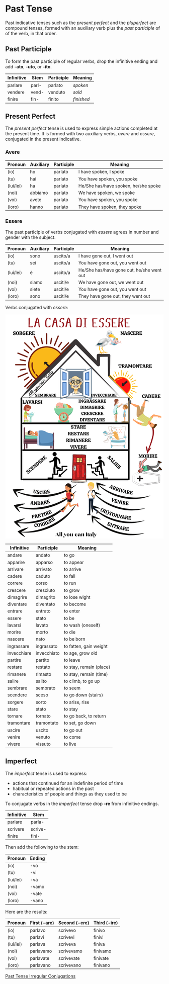 # Past Tense

Past indicative tenses such as the _present perfect_ and the _pluperfect_ are compound tenses, formed with an auxiliary verb plus the _past participle_ of of the verb, in that order.

## Past Participle

To form the past participle of regular verbs, drop the infinitive ending and add **-ato**, **-uto**, or **-ito**.

| Infinitive | Stem  | Participle | Meaning    |
|------------|-------|------------|------------|
| parlare    | parl- | parlato    | _spoken_   |
| vendere    | vend- | venduto    | _sold_     |
| finire     | fin-  | finito     | _finished_ |

## Present Perfect

The _present perfect_ tense is used to express simple actions completed at the present time.  It is formed with two auxiliary verbs, _avere_ and _essere_, conjugated in the present indicative.  

### Avere

| Pronoun   | Auxiliary | Participle | Meaning                              |
|-----------|-----------|------------|--------------------------------------|
| (io)      | ho        | parlato    | I have spoken, I spoke               |
| (tu)      | hai       | parlato    | You have spoken, you spoke           |
| (lui/lei) | ha        | parlato    | He/She has/have spoken, he/she spoke |
| (noi)     | abbiamo   | parlato    | We have spoken, we spoke             |
| (voi)     | avete     | parlato    | You have spoken, you spoke           |
| (loro)    | hanno     | parlato    | They have spoken, they spoke         |

### Essere

The past participle of verbs conjugated with _essere_ agrees in number and gender with the subject.

| Pronoun   | Auxiliary | Participle | Meaning                                   |
|-----------|-----------|------------|-------------------------------------------|
| (io)      | sono      | uscito/a   | I have gone out, I went out               |
| (tu)      | sei       | uscito/a   | You have gone out, you went out           |
| (lui/lei) | è         | uscito/a   | He/She has/have gone out, he/she went out |
| (noi)     | siamo     | usciti/e   | We have gone out, we went out             |
| (voi)     | siete     | usciti/e   | You have gone out, you went out           |
| (loro)    | sono      | usciti/e   | They have gone out, they went out         |

Verbs conjugated with _essere_:

![la casa di essere](images/la-casa-di-essere.png)

| Infinitive  | Participle  | Meaning                 |
|-------------|-------------|-------------------------|
| andare      | andato      | to go                   |
| apparire    | apparso     | to appear               |
| arrivare    | arrivato    | to arrive               |
| cadere      | caduto      | to fall                 |
| correre     | corso       | to run                  |
| crescere    | cresciuto   | to grow                 |
| dimagrire   | dimagrito   | to lose wight           |
| diventare   | diventato   | to become               |
| entrare     | entrato     | to enter                |
| essere      | stato       | to be                   |
| lavarsi     | lavato      | to wash (oneself)       |
| morire      | morto       | to die                  |
| nascere     | nato        | to be born              |
| ingrassare  | ingrassato  | to fatten, gain weight  |
| invecchiare | invecchiato | to age, grow old        |
| partire     | partito     | to leave                |
| restare     | restato     | to stay, remain (place) |
| rimanere    | rimasto     | to stay, remain (time)  |
| salire      | salito      | to climb, to go up      |
| sembrare    | sembrato    | to seem                 |
| scendere    | sceso       | to go down (stairs)     |
| sorgere     | sorto       | to arise, rise          |
| stare       | stato       | to stay                 |
| tornare     | tornato     | to go back, to return   |
| tramontare  | tramontato  | to set, go down         |
| uscire      | uscito      | to go out               |
| venire      | venuto      | to come                 |
| vivere      | vissuto     | to live                 |

## Imperfect

The _imperfect_ tense is used to express:

- actions that continued for an indefinite period of time
- habitual or repeated actions in the past
- characteristics of people and things as they used to be

To conjugate verbs in the _imperfect_ tense drop **-re** from infinitive endings.

| Infinitive | Stem    |
|------------|---------|
| parlare    | parla-  |
| scrivere   | scrive- |
| finire     | fini-   |

Then add the following to the stem:

| Pronoun   | Ending |
|-----------|--------|
| (io)      | -vo    |
| (tu)      | -vi    |
| (lui/lei) | -va    |
| (noi)     | -vamo  |
| (voi)     | -vate  |
| (loro)    | -vano  |

Here are the results:

| Pronoun   | First (-are) | Second (-ere) | Third (-ire) |
|-----------|--------------|---------------|--------------|
| (io)      | parlavo      | scrivevo      | finivo       |
| (tu)      | parlavi      | scrivevi      | finivi       |
| (lui/lei) | parlava      | scriveva      | finiva       |
| (noi)     | parlavamo    | scrivevamo    | finivamo     |
| (voi)     | parlavate    | scrivevate    | finivate     |
| (loro)    | parlavano    | scrivevano    | finivano     |

[Past Tense Irregular Conjugations](tenses-past-irregular.md)
